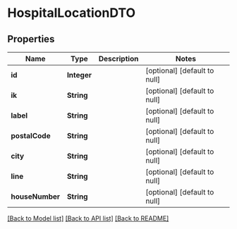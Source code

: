 # HospitalLocationDTO
## Properties

| Name | Type | Description | Notes |
|------------ | ------------- | ------------- | -------------|
| **id** | **Integer** |  | [optional] [default to null] |
| **ik** | **String** |  | [optional] [default to null] |
| **label** | **String** |  | [optional] [default to null] |
| **postalCode** | **String** |  | [optional] [default to null] |
| **city** | **String** |  | [optional] [default to null] |
| **line** | **String** |  | [optional] [default to null] |
| **houseNumber** | **String** |  | [optional] [default to null] |

[[Back to Model list]](../README.md#documentation-for-models) [[Back to API list]](../README.md#documentation-for-api-endpoints) [[Back to README]](../README.md)

